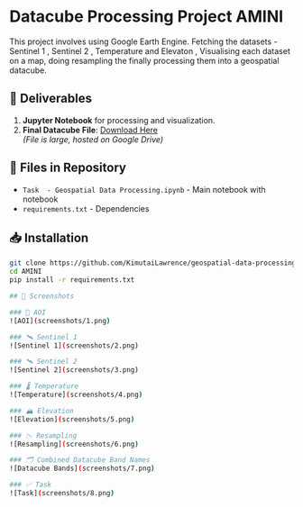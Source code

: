 # Datacube Processing Project  AMINI

This project involves using Google Earth Engine. Fetching the datasets - Sentinel 1 , Sentinel 2 , Temperature and Elevaton , Visualising each dataset on a map, doing resampling the finally processing them into a geospatial datacube.

## 🚀 Deliverables
1. **Jupyter Notebook** for processing and visualization.
2. **Final Datacube File**: [Download Here](https://drive.google.com/file/d/1RxXBi--KGgUYbeWZWKpa9J-LaXF6tElF/view?usp=sharing)  
*(File is large, hosted on Google Drive)*

## 📂 Files in Repository
- `Task  - Geospatial Data Processing.ipynb` - Main notebook with notebook
- `requirements.txt` - Dependencies

## 📥 Installation
```bash
git clone https://github.com/KimutaiLawrence/geospatial-data-processing.git
cd AMINI
pip install -r requirements.txt

## 📸 Screenshots  

### 📍 AOI  
![AOI](screenshots/1.png)  

### 🛰️ Sentinel 1  
![Sentinel 1](screenshots/2.png)  

### 🛰️ Sentinel 2  
![Sentinel 2](screenshots/3.png)  

### 🌡️ Temperature  
![Temperature](screenshots/4.png)  

### 🏔️ Elevation  
![Elevation](screenshots/5.png)  

### 📉 Resampling  
![Resampling](screenshots/6.png)  

### 🗂️ Combined Datacube Band Names  
![Datacube Bands](screenshots/7.png)  

### ✅ Task  
![Task](screenshots/8.png)  

